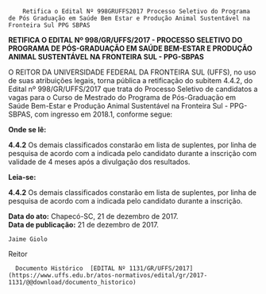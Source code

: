         Retifica o Edital Nº 998GRUFFS2017 Processo Seletivo do Programa de Pós Graduação em Saúde Bem Estar e Produção Animal Sustentável na Fronteira Sul PPG SBPAS  

**RETIFICA O EDITAL Nº 998/GR/UFFS/2017 - PROCESSO SELETIVO DO PROGRAMA DE PÓS-GRADUAÇÃO EM SAÚDE BEM-ESTAR E PRODUÇÃO ANIMAL SUSTENTÁVEL NA FRONTEIRA SUL - PPG-SBPAS**

  

 O REITOR DA UNIVERSIDADE FEDERAL DA FRONTEIRA SUL (UFFS), no uso de suas atribuições legais, torna pública a retificação do subitem 4.4.2, do Edital nº 998/GR/UFFS/2017 que trata do Processo Seletivo de candidatos a vagas para o Curso de Mestrado do Programa de Pós-Graduação em Saúde Bem-Estar e Produção Animal Sustentável na Fronteira Sul - PPG-SBPAS, com ingresso em 2018.1, conforme segue:

  

 **Onde se lê:**

 **4.4.2** Os demais classificados constarão em lista de suplentes, por linha de pesquisa de acordo com a indicada pelo candidato durante a inscrição com validade de 4 meses após a divulgação dos resultados.

  

 **Leia-se:**

 **4.4.2** Os demais classificados constarão em lista de suplentes, por linha de pesquisa de acordo com a indicada pelo candidato durante a inscrição.

   **Data do ato:** Chapecó-SC, 21 de dezembro de 2017.   
 **Data de publicação:**  21 de dezembro de 2017. 

    Jaime Giolo   
 Reitor 

      Documento Histórico  [EDITAL Nº 1131/GR/UFFS/2017](https://www.uffs.edu.br/atos-normativos/edital/gr/2017-1131/@@download/documento_historico)     
      